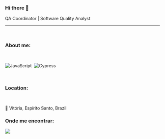 ### Hi there 👋

QA Coordinator | Software Quality Analyst
<hr>
<br> <h3> About me: </h3> </br>

![JavaScript](https://img.shields.io/badge/-JavaScript-fff700?&logoColor=black&logo=javascript)&nbsp;  ![Cypress](https://img.shields.io/badge/-cypress-f01880?&logoColor=black&logo=cypress)&nbsp;


<br><h3>Location:</h3></br>
<p> 📍 Vitória, Espírito Santo, Brazil </p>

### Onde me encontrar:
<a href="https://www.linkedin.com/in/gabrielly-oliveira-bellos/"><img src="https://img.shields.io/badge/linkedin-0077B5.svg?&logo=linkedin&logoColor=white"></a>
